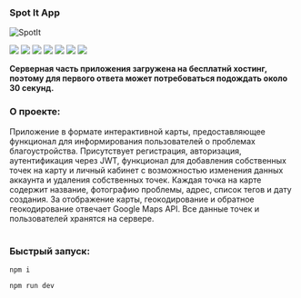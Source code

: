 ### Spot It App

![SpotIt](https://github.com/Melyfr/spotit/assets/72978278/ca187caf-36c3-473d-aaee-bd2f2fe29652)
<div>
  <img src="https://img.shields.io/badge/TypeScript-1F2544?style=for-the-badge&logo=typescript&logoColor=#3178C6"/> 
  <img src="https://img.shields.io/badge/HTML-1F2544?style=for-the-badge&logo=html5&logoColor=#E34F26"/> 
  <img src="https://img.shields.io/badge/CSS-1F2544?style=for-the-badge&logo=css3&logoColor=1572B6"/> 
  <img src="https://img.shields.io/badge/React-1F2544?style=for-the-badge&logo=react&logoColor=#61DAFB"/> 
  <img src="https://img.shields.io/badge/Vite-1F2544?style=for-the-badge&logo=vite&logoColor=#646CFF"/> 
  <img src="https://img.shields.io/badge/Node.JS-1F2544?style=for-the-badge&logo=nodedotjs&logoColor=#339933"/> 
  <img src="https://img.shields.io/badge/PostgreSQL-1F2544?style=for-the-badge&logo=postgresql&logoColor=#4169E1"/> 
</div>

__Серверная часть приложения загружена на бесплатнй хостинг, поэтому для первого ответа может потребоваться подождать около 30 секунд.__

### О проекте:
Приложение в формате интерактивной карты, предоставляющее функционал для информирования пользователей о проблемах благоустройства. Присутствует регистрация, авторизация, аутентификация через JWT, функционал для добавления собственных точек на карту и личный кабинет с возможностью изменения данных аккаунта и удаления собственных точек. Каждая точка на карте содержит название, фотографию проблемы, адрес, список тегов и дату создания. За отображение карты, геокодирование и обратное геокодирование отвечает Google Maps API. Все данные точек и пользователей хранятся на сервере.
#

### Быстрый запуск:

```
npm i
```
```
npm run dev
```
